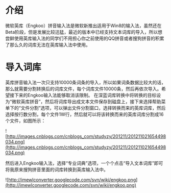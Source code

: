 # 介绍 #

微软英库（Engkoo）拼音输入法是微软新推出适用于Win8的输入法，虽然还在Beta阶段，但是发展比较迅猛，最近的版本中已经支持文本词库的导入，所以想尝鲜使用英库输入法的同学们不用担心你之前使用的QQ拼音或者搜狗拼音的积累了那么久的词库无法在英库输入法中使用。

# 导入词库 #

英库拼音输入法一次只支持10000条词条的导入，所以如果词条数据比较大的话，那么就需要分割转换后的词库文件，每个词库文件10000条，然后再依次导入。希望接下来的Engkoo输入法能够取消该限制。
在深蓝词库转换中将转换的目标设为“微软英库拼音”，然后将词库导出成文本文件保存到磁盘上，接下来选择帮助菜单下的“文件分割”选项，可以弹出文件分割窗口，选择转换而来的英库词库，然后选择按行数分割，每个文件1W行，然后就可以将该转换而来的英库词库分割成16个文件，如图所示：

![http://images.cnblogs.com/cnblogs_com/studyzy/201211/201211021654498034.png](http://images.cnblogs.com/cnblogs_com/studyzy/201211/201211021654498034.png)

然后进入Engkoo输入法，选择“专业词典”选项，一个个点击“导入文本词库”即可将我原来搜狗拼音里面的词库转换到英库输入法中。

![http://imewlconverter.googlecode.com/svn/wiki/engkoo.png](http://imewlconverter.googlecode.com/svn/wiki/engkoo.png)